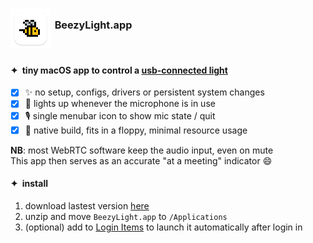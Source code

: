 # [<sub><img src="Assets/Assets.xcassets/AppIcon.appiconset/icon_128x128.png" width="64" height="64" /></sub>](https://github.com/beezylight/BeezyLight/releases/latest/download/BeezyLight.zip)&nbsp;<sup><sup><sup>BeezyLight.app</sup></sup></sup>

#### ✦&ensp;tiny macOS app to control a [usb-connected light](https://www.blinkstick.com/products/blinkstick-square)
- [x] ✨ no setup, configs, drivers or persistent system changes
- [x] 🚨 lights up whenever the microphone is in use
- [x] 🎙 single menubar icon to show mic state / quit
- [x] 💾 native build, fits in a floppy, minimal resource usage

**NB**: most WebRTC software keep the audio input, even on mute<br/>This app then serves as an accurate "at a meeting" indicator 😄

#### ✦&ensp;install
1. download lastest version [here](https://github.com/beezylight/BeezyLight/releases/latest/download/BeezyLight.zip)
2. unzip and move `BeezyLight.app` to `/Applications`
3. (optional) add to [Login Items](https://support.apple.com/en-gb/guide/mac-help/mh15189/mac) to launch it automatically after login in
